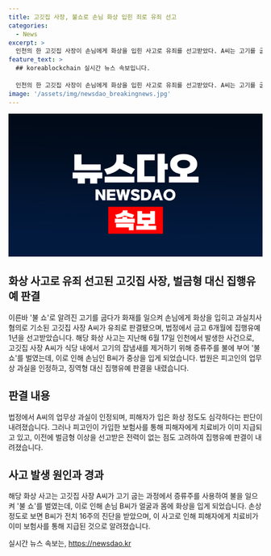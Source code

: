 ```yaml
---
title: 고깃집 사장, 불쇼로 손님 화상 입힌 죄로 유죄 선고
categories:
  - News
excerpt: >
  인천의 한 고깃집 사장이 손님에게 화상을 입힌 사고로 유죄를 선고받았다. A씨는 고기를 굽다가 불 쇼를 하다가 손님에게 화상을 입힌 혐의를 받았으며, 법원은 이를 인정하여 금고 6개월에 집행유예 1년을 선고했다. 사고로 인해 손님은 전치 16주 진단을 받을 정도로 심각한 화상을 입었으며, 법원은 안전장치 부재와 피해의 심각성을 고려하여 엄중한 처벌을 내렸다. 유죄 이유를 밝힌 판사는 과거 전력과 보험사를 통한 치료비 지급 등을 고려하여 양형한 사실도 고려했다.
feature_text: >
  ## koreablockchain 실시간 뉴스 속보입니다.

  인천의 한 고깃집 사장이 손님에게 화상을 입힌 사고로 유죄를 선고받았다. A씨는 고기를 굽다가 불 쇼를 하다가 손님에게 화상을 입힌 혐의를 받았으며, 법원은 이를 인정하여 금고 6개월에 집행유예 1년을 선고했다. 사고로 인해 손님은 전치 16주 진단을 받을 정도로 심각한 화상을 입었으며, 법원은 안전장치 부재와 피해의 심각성을 고려하여 엄중한 처벌을 내렸다. 유죄 이유를 밝힌 판사는 과거 전력과 보험사를 통한 치료비 지급 등을 고려하여 양형한 사실도 고려했다.
image: '/assets/img/newsdao_breakingnews.jpg'
---
```


<p><img src="/assets/img/newsdao_breakingnews.jpg" alt="koreablockchain 속보" /></p>

<h2 data-ke-size="size26">화상 사고로 유죄 선고된 고깃집 사장, 벌금형 대신 집행유예 판결</h2>

<p data-ke-size="size16">이른바 '불 쇼'로 알려진 고기를 굽다가 화재를 일으켜 손님에게 화상을 입히고 과실치사 혐의로 기소된 고깃집 사장 A씨가 유죄로 판결됐으며, 법정에서 금고 6개월에 집행유예 1년을 선고받았습니다. 해당 화상 사고는 지난해 6월 17일 인천에서 발생한 사건으로, 고깃집 사장 A씨가 식당 내에서 고기의 잡냄새를 제거하기 위해 증류주를 불에 부어 '불 쇼'를 벌였는데, 이로 인해 손님인 B씨가 중상을 입게 되었습니다. 법원은 피고인의 업무상 과실을 인정하고, 징역형 대신 집행유예 판결을 내렸습니다. </p>

<h2 data-ke-size="size26">판결 내용</h2>

<p data-ke-size="size16">법정에서 A씨의 업무상 과실이 인정되며, 피해자가 입은 화상 정도도 심각하다는 판단이 내려졌습니다. 그러나 피고인이 가입한 보험사를 통해 피해자에게 치료비가 이미 지급되고 있고, 이전에 벌금형 이상을 선고받은 전력이 없는 점도 고려하여 집행유예 판결이 내려졌습니다. </p>

<h2 data-ke-size="size26">사고 발생 원인과 경과</h2>

<p data-ke-size="size16">해당 화상 사고는 고깃집 사장 A씨가 고기 굽는 과정에서 증류주를 사용하여 불을 일으켜 '불 쇼'를 벌였는데, 이로 인해 손님 B씨가 얼굴과 몸에 화상을 입게 되었습니다. 손상 정도로 보면 B씨가 전치 16주의 진단을 받았으며, 이 사고로 인해 피해자에게 치료비가 이미 보험사를 통해 지급된 것으로 알려졌습니다.</p>
실시간 뉴스 속보는, <a href="https://newsdao.kr" rel="dofollow">https://newsdao.kr</a>


